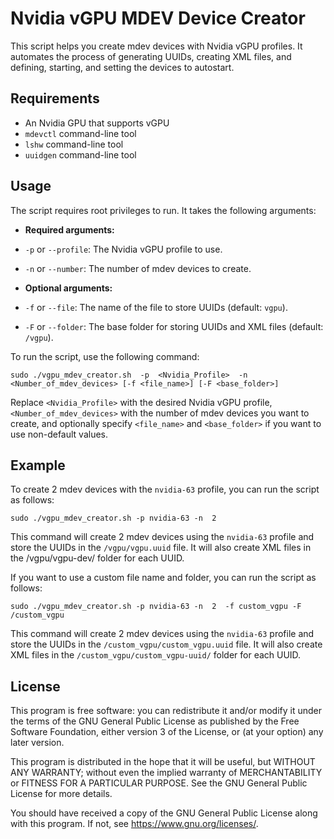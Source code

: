 # Nvidia vGPU MDEV Device Creator

This script helps you create mdev devices with Nvidia vGPU profiles. It automates the process of generating UUIDs, creating XML files, and defining, starting, and setting the devices to autostart.

## Requirements

* An Nvidia GPU that supports vGPU
* `mdevctl` command-line tool
* `lshw` command-line tool
* `uuidgen` command-line tool

## Usage

The script requires root privileges to run. It takes the following arguments:

* **Required arguments:**
* `-p` or `--profile`: The Nvidia vGPU profile to use.
* `-n` or `--number`: The number of mdev devices to create.

* **Optional arguments:**
* `-f` or `--file`: The name of the file to store UUIDs (default: `vgpu`).
* `-F` or `--folder`: The base folder for storing UUIDs and XML files (default: `/vgpu`).

To run the script, use the following command:

    sudo ./vgpu_mdev_creator.sh  -p  <Nvidia_Profile>  -n  <Number_of_mdev_devices> [-f <file_name>] [-F <base_folder>]

Replace `<Nvidia_Profile>` with the desired Nvidia vGPU profile, `<Number_of_mdev_devices>` with the number of mdev devices you want to create, and optionally specify `<file_name>` and `<base_folder>` if you want to use non-default values.

## Example

To create 2 mdev devices with the `nvidia-63` profile, you can run the script as follows:

    sudo ./vgpu_mdev_creator.sh -p nvidia-63 -n  2

This command will create 2 mdev devices using the `nvidia-63` profile and store the UUIDs in the `/vgpu/vgpu.uuid` file. It will also create XML files in the /vgpu/vgpu-dev/ folder for each UUID.

If you want to use a custom file name and folder, you can run the script as follows:

    sudo ./vgpu_mdev_creator.sh -p nvidia-63 -n  2  -f custom_vgpu -F /custom_vgpu

This command will create 2 mdev devices using the `nvidia-63` profile and store the UUIDs in the `/custom_vgpu/custom_vgpu.uuid` file. It will also create XML files in the `/custom_vgpu/custom_vgpu-uuid/` folder for each UUID.

## License
This program is free software: you can redistribute it and/or modify it under the terms of the GNU General Public License as published by the Free Software Foundation, either version 3 of the License, or (at your option) any later version.

This program is distributed in the hope that it will be useful, but WITHOUT ANY WARRANTY; without even the implied warranty of MERCHANTABILITY or FITNESS FOR A PARTICULAR PURPOSE. See the GNU General Public License for more details.

You should have received a copy of the GNU General Public License along with this program. If not, see https://www.gnu.org/licenses/.
